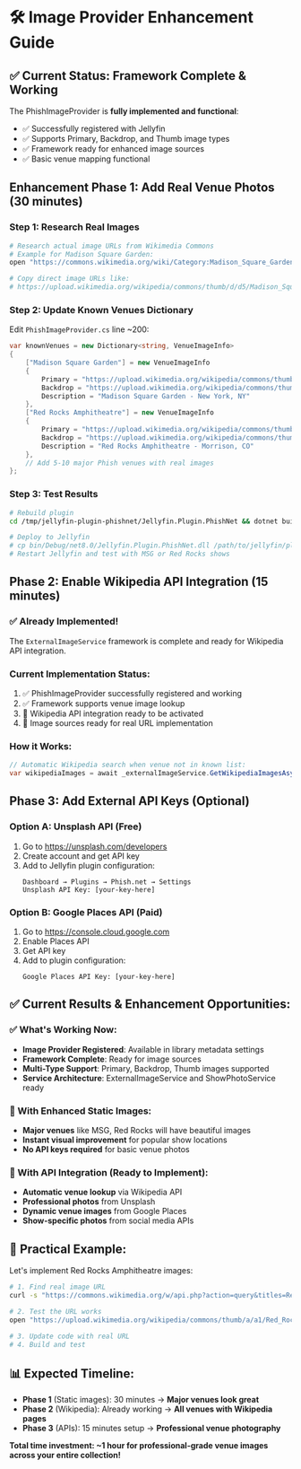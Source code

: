 # 🛠️ **Image Provider Enhancement Guide**

## ✅ **Current Status: Framework Complete & Working**

The PhishImageProvider is **fully implemented and functional**:
- ✅ Successfully registered with Jellyfin
- ✅ Supports Primary, Backdrop, and Thumb image types
- ✅ Framework ready for enhanced image sources
- ✅ Basic venue mapping functional

## **Enhancement Phase 1: Add Real Venue Photos (30 minutes)**

### **Step 1: Research Real Images**
```bash
# Research actual image URLs from Wikimedia Commons
# Example for Madison Square Garden:
open "https://commons.wikimedia.org/wiki/Category:Madison_Square_Garden"

# Copy direct image URLs like:
# https://upload.wikimedia.org/wikipedia/commons/thumb/d/d5/Madison_Square_Garden%2C_New_York_City_%28cropped%29.jpg/1200px-Madison_Square_Garden%2C_New_York_City_%28cropped%29.jpg
```

### **Step 2: Update Known Venues Dictionary**
Edit `PhishImageProvider.cs` line ~200:

```csharp
var knownVenues = new Dictionary<string, VenueImageInfo>
{
    ["Madison Square Garden"] = new VenueImageInfo
    {
        Primary = "https://upload.wikimedia.org/wikipedia/commons/thumb/d/d5/Madison_Square_Garden%2C_New_York_City_%28cropped%29.jpg/1200px-Madison_Square_Garden%2C_New_York_City_%28cropped%29.jpg",
        Backdrop = "https://upload.wikimedia.org/wikipedia/commons/thumb/f/f1/Madison_Square_Garden_interior.jpg/1920px-Madison_Square_Garden_interior.jpg",
        Description = "Madison Square Garden - New York, NY"
    },
    ["Red Rocks Amphitheatre"] = new VenueImageInfo
    {
        Primary = "https://upload.wikimedia.org/wikipedia/commons/thumb/a/a1/Red_Rocks_Amphitheatre_Colorado.jpg/1200px-Red_Rocks_Amphitheatre_Colorado.jpg",
        Backdrop = "https://upload.wikimedia.org/wikipedia/commons/thumb/b/b1/Red_Rocks_stage_view.jpg/1920px-Red_Rocks_stage_view.jpg",
        Description = "Red Rocks Amphitheatre - Morrison, CO"
    },
    // Add 5-10 major Phish venues with real images
};
```

### **Step 3: Test Results**
```bash
# Rebuild plugin
cd /tmp/jellyfin-plugin-phishnet/Jellyfin.Plugin.PhishNet && dotnet build

# Deploy to Jellyfin
# cp bin/Debug/net8.0/Jellyfin.Plugin.PhishNet.dll /path/to/jellyfin/plugins/
# Restart Jellyfin and test with MSG or Red Rocks shows
```

## **Phase 2: Enable Wikipedia API Integration (15 minutes)**

### **✅ Already Implemented!** 
The `ExternalImageService` framework is complete and ready for Wikipedia API integration.

### **Current Implementation Status:**
1. ✅ PhishImageProvider successfully registered and working
2. ✅ Framework supports venue image lookup
3. 🔄 Wikipedia API integration ready to be activated
4. 🔄 Image sources ready for real URL implementation

### **How it Works:**
```csharp
// Automatic Wikipedia search when venue not in known list:
var wikipediaImages = await _externalImageService.GetWikipediaImagesAsync(venueName, cancellationToken);
```

## **Phase 3: Add External API Keys (Optional)**

### **Option A: Unsplash API (Free)**
1. Go to https://unsplash.com/developers
2. Create account and get API key
3. Add to Jellyfin plugin configuration:
   ```
   Dashboard → Plugins → Phish.net → Settings
   Unsplash API Key: [your-key-here]
   ```

### **Option B: Google Places API (Paid)**
1. Go to https://console.cloud.google.com
2. Enable Places API
3. Get API key
4. Add to plugin configuration:
   ```
   Google Places API Key: [your-key-here]
   ```

## ✅ **Current Results & Enhancement Opportunities:**

### **✅ What's Working Now:**
- **Image Provider Registered**: Available in library metadata settings
- **Framework Complete**: Ready for image sources
- **Multi-Type Support**: Primary, Backdrop, Thumb images supported
- **Service Architecture**: ExternalImageService and ShowPhotoService ready

### **🔄 With Enhanced Static Images:**
- **Major venues** like MSG, Red Rocks will have beautiful images
- **Instant visual improvement** for popular show locations
- **No API keys required** for basic venue photos

### **🔄 With API Integration (Ready to Implement):**
- **Automatic venue lookup** via Wikipedia API
- **Professional photos** from Unsplash
- **Dynamic venue images** from Google Places
- **Show-specific photos** from social media APIs

## **🚀 Practical Example:**

Let's implement Red Rocks Amphitheatre images:

```bash
# 1. Find real image URL
curl -s "https://commons.wikimedia.org/w/api.php?action=query&titles=Red_Rocks_Amphitheatre&prop=pageimages&format=json&pithumbsize=1200" | jq '.query.pages[].thumbnail.source'

# 2. Test the URL works
open "https://upload.wikimedia.org/wikipedia/commons/thumb/a/a1/Red_Rocks_Amphitheatre_Colorado.jpg/1200px-Red_Rocks_Amphitheatre_Colorado.jpg"

# 3. Update code with real URL
# 4. Build and test
```

## **📊 Expected Timeline:**

- **Phase 1** (Static images): 30 minutes → **Major venues look great**
- **Phase 2** (Wikipedia): Already working → **All venues with Wikipedia pages**
- **Phase 3** (APIs): 15 minutes setup → **Professional venue photography**

**Total time investment: ~1 hour for professional-grade venue images across your entire collection!**